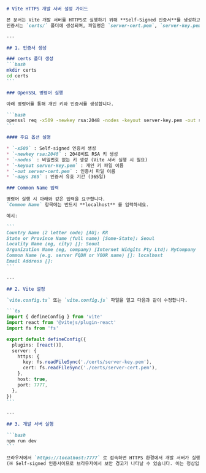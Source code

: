 ````markdown
# Vite HTTPS 개발 서버 설정 가이드

본 문서는 Vite 개발 서버를 HTTPS로 실행하기 위해 **Self-Signed 인증서**를 생성하고 설정하는 방법을 설명합니다.  
인증서는 `certs/` 폴더에 생성되며, 파일명은 `server-cert.pem`, `server-key.pem` 입니다.

---

## 1. 인증서 생성

### certs 폴더 생성
```bash
mkdir certs
cd certs
```

### OpenSSL 명령어 실행

아래 명령어를 통해 개인 키와 인증서를 생성합니다.

```bash
openssl req -x509 -newkey rsa:2048 -nodes -keyout server-key.pem -out server-cert.pem -days 365
```

#### 주요 옵션 설명

* `-x509` : Self-signed 인증서 생성
* `-newkey rsa:2048` : 2048비트 RSA 키 생성
* `-nodes` : 비밀번호 없는 키 생성 (Vite 서버 실행 시 필요)
* `-keyout server-key.pem` : 개인 키 파일 이름
* `-out server-cert.pem` : 인증서 파일 이름
* `-days 365` : 인증서 유효 기간 (365일)

### Common Name 입력

명령어 실행 시 아래와 같은 입력을 요구합니다.
`Common Name` 항목에는 반드시 **localhost** 를 입력하세요.

예시:

```
Country Name (2 letter code) [AU]: KR
State or Province Name (full name) [Some-State]: Seoul
Locality Name (eg, city) []: Seoul
Organization Name (eg, company) [Internet Widgits Pty Ltd]: MyCompany
Common Name (e.g. server FQDN or YOUR name) []: localhost
Email Address []:
```

---

## 2. Vite 설정

`vite.config.ts` 또는 `vite.config.js` 파일을 열고 다음과 같이 수정합니다.

```ts
import { defineConfig } from 'vite'
import react from '@vitejs/plugin-react'
import fs from 'fs'

export default defineConfig({
  plugins: [react()],
  server: {
    https: {
      key: fs.readFileSync('./certs/server-key.pem'),
      cert: fs.readFileSync('./certs/server-cert.pem'),
    },
    host: true,
    port: 7777,
  },
})
```

---

## 3. 개발 서버 실행

```bash
npm run dev
```

브라우저에서 `https://localhost:7777` 로 접속하면 HTTPS 환경에서 개발 서버가 실행됩니다.
(※ Self-signed 인증서이므로 브라우저에서 보안 경고가 나타날 수 있습니다. 이는 정상입니다.)